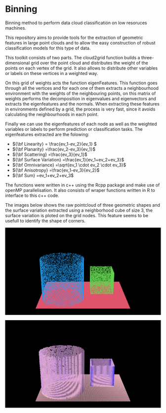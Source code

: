 # Binning
Binning method to perform data cloud classificatión on low resoruces machines.

This repository aims to provide tools for the extraction of geometric features in large point clouds and to allow the easy construction of robust classification models for this type of data.

This toolkit consists of two parts. The cloud2grid function builds a three-dimensional grid over the point cloud and distributes the weight of the points on each vertex of the grid. It also allows to distribute other variables or labels on these vertices in a weighted way.

On this grid of weights acts the function eigenFeatures. This function goes through all the vertices and for each one of them extracts a neighbourhood environment with the weights of the neighbouring points, on this matrix of weights performs the decomposition in eigenvalues and eigenvectors and extracts the eigenfeatures and the normals. When extracting these features in environments defined by a grid, the process is very fast, since it avoids calculating the neighbourhoods in each point.

Finally we can use the eigenfeatures of each node as well as the weighted variables or labels to perform prediction or classification tasks. The eigenfeatures extracted are the folowing:


  - ${\bf Linearity} = \frac{ev_1-ev_2}{ev_1} $
  - ${\bf Planarity} =\frac{ev_2-ev_3}{ev_1}$
  - ${\bf Scattering} =\frac{ev_3}{ev_1}$
  - ${\bf Surface Variation} =\frac{ev_1}{ev_1+ev_2+ev_3}$
  - ${\bf Omnivariance} =\sqrt{ev_1 \cdot ev_2 \cdot ev_3}$
  - ${\bf Anisotropy} =\frac{ev_1-ev_3}{ev_2}$
  - ${\bf Sum} =ev_1+ev_2+ev_3$


The functions were written in c++ using the Rcpp package and make use of openMP parallelisation. It also consists of wraper functions written in R to interface to this c++ code.

The images below shows the raw pointcloud of three geometric shapes and the surface variation extracted using a neighborhood cube of size 3, the surface variation is ploted on the grid nodes. This feature seems to be usefull to identify the shape of corners.

![Alt text](https://github.com/martinnff/Binning/blob/master/image2.png "Raw pointcloud")

![Alt text](https://github.com/martinnff/Binning/blob/master/image1.png "Surface variation")
